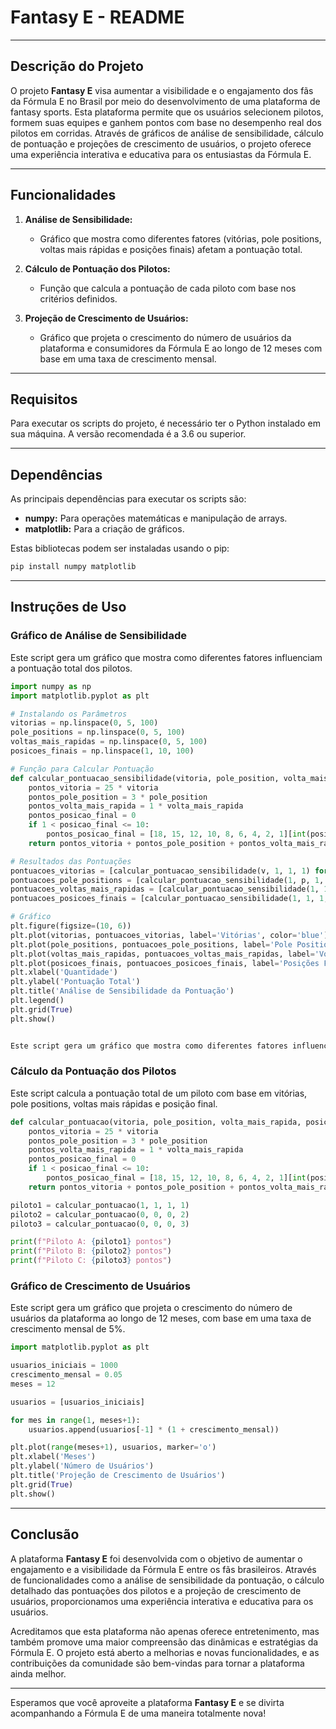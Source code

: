 # Fantasy E - README

---

## Descrição do Projeto

O projeto **Fantasy E** visa aumentar a visibilidade e o engajamento dos fãs da Fórmula E no Brasil por meio do desenvolvimento de uma plataforma de fantasy sports. Esta plataforma permite que os usuários selecionem pilotos, formem suas equipes e ganhem pontos com base no desempenho real dos pilotos em corridas. Através de gráficos de análise de sensibilidade, cálculo de pontuação e projeções de crescimento de usuários, o projeto oferece uma experiência interativa e educativa para os entusiastas da Fórmula E.

---

## Funcionalidades

1. **Análise de Sensibilidade:**
   - Gráfico que mostra como diferentes fatores (vitórias, pole positions, voltas mais rápidas e posições finais) afetam a pontuação total.
   
2. **Cálculo de Pontuação dos Pilotos:**
   - Função que calcula a pontuação de cada piloto com base nos critérios definidos.
   
3. **Projeção de Crescimento de Usuários:**
   - Gráfico que projeta o crescimento do número de usuários da plataforma e consumidores da Fórmula E ao longo de 12 meses com base em uma taxa de crescimento mensal.

---

## Requisitos

Para executar os scripts do projeto, é necessário ter o Python instalado em sua máquina. A versão recomendada é a 3.6 ou superior.

---

## Dependências

As principais dependências para executar os scripts são:
- **numpy:** Para operações matemáticas e manipulação de arrays.
- **matplotlib:** Para a criação de gráficos.

Estas bibliotecas podem ser instaladas usando o pip:
```bash
pip install numpy matplotlib
```

---

## Instruções de Uso

### Gráfico de Análise de Sensibilidade

Este script gera um gráfico que mostra como diferentes fatores influenciam a pontuação total dos pilotos.

```python
import numpy as np
import matplotlib.pyplot as plt

# Instalando os Parâmetros
vitorias = np.linspace(0, 5, 100)
pole_positions = np.linspace(0, 5, 100)
voltas_mais_rapidas = np.linspace(0, 5, 100)
posicoes_finais = np.linspace(1, 10, 100)

# Função para Calcular Pontuação
def calcular_pontuacao_sensibilidade(vitoria, pole_position, volta_mais_rapida, posicao_final):
    pontos_vitoria = 25 * vitoria
    pontos_pole_position = 3 * pole_position
    pontos_volta_mais_rapida = 1 * volta_mais_rapida
    pontos_posicao_final = 0
    if 1 < posicao_final <= 10:
        pontos_posicao_final = [18, 15, 12, 10, 8, 6, 4, 2, 1][int(posicao_final - 2)]
    return pontos_vitoria + pontos_pole_position + pontos_volta_mais_rapida + pontos_posicao_final

# Resultados das Pontuações
pontuacoes_vitorias = [calcular_pontuacao_sensibilidade(v, 1, 1, 1) for v in vitorias]
pontuacoes_pole_positions = [calcular_pontuacao_sensibilidade(1, p, 1, 1) for p in pole_positions]
pontuacoes_voltas_mais_rapidas = [calcular_pontuacao_sensibilidade(1, 1, v, 1) for v in voltas_mais_rapidas]
pontuacoes_posicoes_finais = [calcular_pontuacao_sensibilidade(1, 1, 1, p) for p in posicoes_finais]

# Gráfico
plt.figure(figsize=(10, 6))
plt.plot(vitorias, pontuacoes_vitorias, label='Vitórias', color='blue')
plt.plot(pole_positions, pontuacoes_pole_positions, label='Pole Positions', color='green')
plt.plot(voltas_mais_rapidas, pontuacoes_voltas_mais_rapidas, label='Voltas Mais Rápidas', color='red')
plt.plot(posicoes_finais, pontuacoes_posicoes_finais, label='Posições Finais', color='orange')
plt.xlabel('Quantidade')
plt.ylabel('Pontuação Total')
plt.title('Análise de Sensibilidade da Pontuação')
plt.legend()
plt.grid(True)
plt.show()


Este script gera um gráfico que mostra como diferentes fatores influenciam a pontuação total dos pilotos.
```
### Cálculo da Pontuação dos Pilotos

Este script calcula a pontuação total de um piloto com base em vitórias, pole positions, voltas mais rápidas e posição final.

```python
def calcular_pontuacao(vitoria, pole_position, volta_mais_rapida, posicao_final):
    pontos_vitoria = 25 * vitoria
    pontos_pole_position = 3 * pole_position
    pontos_volta_mais_rapida = 1 * volta_mais_rapida
    pontos_posicao_final = 0
    if 1 < posicao_final <= 10:
        pontos_posicao_final = [18, 15, 12, 10, 8, 6, 4, 2, 1][int(posicao_final - 2)]
    return pontos_vitoria + pontos_pole_position + pontos_volta_mais_rapida + pontos_posicao_final

piloto1 = calcular_pontuacao(1, 1, 1, 1)  
piloto2 = calcular_pontuacao(0, 0, 0, 2)  
piloto3 = calcular_pontuacao(0, 0, 0, 3)  

print(f"Piloto A: {piloto1} pontos")
print(f"Piloto B: {piloto2} pontos")
print(f"Piloto C: {piloto3} pontos")
```
### Gráfico de Crescimento de Usuários

Este script gera um gráfico que projeta o crescimento do número de usuários da plataforma ao longo de 12 meses, com base em uma taxa de crescimento mensal de 5%.

```python
import matplotlib.pyplot as plt

usuarios_iniciais = 1000
crescimento_mensal = 0.05
meses = 12

usuarios = [usuarios_iniciais]

for mes in range(1, meses+1):
    usuarios.append(usuarios[-1] * (1 + crescimento_mensal))

plt.plot(range(meses+1), usuarios, marker='o')
plt.xlabel('Meses')
plt.ylabel('Número de Usuários')
plt.title('Projeção de Crescimento de Usuários')
plt.grid(True)
plt.show()
```
---

## Conclusão

A plataforma **Fantasy E** foi desenvolvida com o objetivo de aumentar o engajamento e a visibilidade da Fórmula E entre os fãs brasileiros. Através de funcionalidades como a análise de sensibilidade da pontuação, o cálculo detalhado das pontuações dos pilotos e a projeção de crescimento de usuários, proporcionamos uma experiência interativa e educativa para os usuários.

Acreditamos que esta plataforma não apenas oferece entretenimento, mas também promove uma maior compreensão das dinâmicas e estratégias da Fórmula E. O projeto está aberto a melhorias e novas funcionalidades, e as contribuições da comunidade são bem-vindas para tornar a plataforma ainda melhor.

---

Esperamos que você aproveite a plataforma **Fantasy E** e se divirta acompanhando a Fórmula E de uma maneira totalmente nova!







